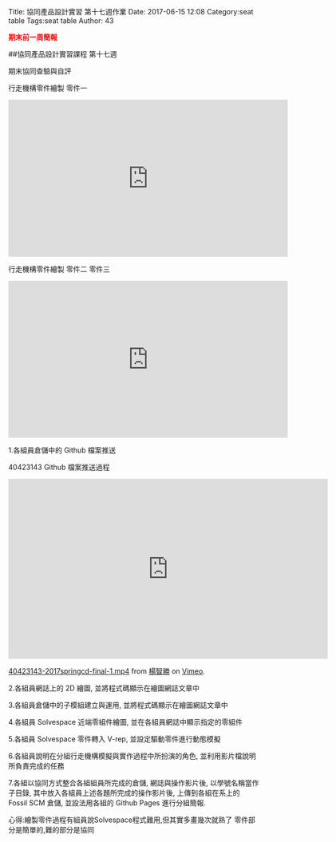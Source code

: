 Title: 協同產品設計實習 第十七週作業
Date: 2017-06-15 12:08
Category:seat table
Tags:seat table
Author: 43

<b><font color="red">期末前一周簡報
</font></b>



<!-- PELICAN_END_SUMMARY -->

##協同產品設計實習課程 第十七週

期末協同查驗與自評

行走機構零件繪製 零件一

<iframe width="560" height="315" src="https://www.youtube.com/embed/Xd3ETqg0lbg" frameborder="0" allowfullscreen></iframe>

行走機構零件繪製 零件二 零件三

<iframe width="560" height="315" src="https://www.youtube.com/embed/D_0RTTKm2x8" frameborder="0" allowfullscreen></iframe>

1.各組員倉儲中的 Github 檔案推送

40423143 Github 檔案推送過程
<iframe src="https://player.vimeo.com/video/222338006" width="640" height="361" frameborder="0" webkitallowfullscreen mozallowfullscreen allowfullscreen></iframe> <p><a href="https://vimeo.com/222338006">40423143-2017springcd-final-1.mp4</a> from <a href="https://vimeo.com/user44207171">楊智勝</a> on <a href="https://vimeo.com">Vimeo</a>.</p>

2.各組員網誌上的 2D 繪圖, 並將程式碼顯示在繪圖網誌文章中


3.各組員倉儲中的子模組建立與運用, 並將程式碼顯示在繪圖網誌文章中

4.各組員 Solvespace 近端零組件繪圖, 並在各組員網誌中顯示指定的零組件

5.各組員 Solvespace 零件轉入 V-rep, 並設定驅動零件進行動態模擬

6.各組員說明在分組行走機構模擬與實作過程中所扮演的角色, 並利用影片檔說明所負責完成的任務

7.各組以協同方式整合各組組員所完成的倉儲, 網誌與操作影片後, 以學號名稱當作子目錄, 其中放入各組員上述各題所完成的操作影片後, 上傳到各組在系上的 Fossil SCM 倉儲, 並設法用各組的 Github Pages 進行分組簡報.

心得:繪製零件過程有組員說Solvespace程式難用,但其實多畫幾次就熟了
零件部分是簡單的,難的部分是協同















